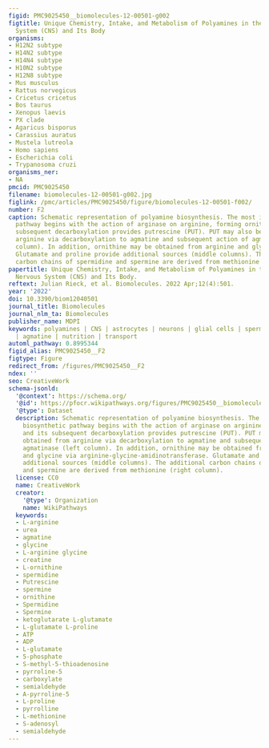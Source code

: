 ```yaml
---
figid: PMC9025450__biomolecules-12-00501-g002
figtitle: Unique Chemistry, Intake, and Metabolism of Polyamines in the Central Nervous
  System (CNS) and Its Body
organisms:
- H12N2 subtype
- H14N2 subtype
- H14N4 subtype
- H10N2 subtype
- H12N8 subtype
- Mus musculus
- Rattus norvegicus
- Cricetus cricetus
- Bos taurus
- Xenopus laevis
- PX clade
- Agaricus bisporus
- Carassius auratus
- Mustela lutreola
- Homo sapiens
- Escherichia coli
- Trypanosoma cruzi
organisms_ner:
- NA
pmcid: PMC9025450
filename: biomolecules-12-00501-g002.jpg
figlink: /pmc/articles/PMC9025450/figure/biomolecules-12-00501-f002/
number: F2
caption: Schematic representation of polyamine biosynthesis. The most important biosynthetic
  pathway begins with the action of arginase on arginine, forming ornithine, and its
  subsequent decarboxylation provides putrescine (PUT). PUT may also be obtained from
  arginine via decarboxylation to agmatine and subsequent action of agmatinase (left
  column). In addition, ornithine may be obtained from arginine and glycine via arginine-glycine-amidinotransferase.
  Glutamate and proline provide additional sources (middle columns). The additional
  carbon chains of spermidine and spermine are derived from methionine (right column).
papertitle: Unique Chemistry, Intake, and Metabolism of Polyamines in the Central
  Nervous System (CNS) and Its Body.
reftext: Julian Rieck, et al. Biomolecules. 2022 Apr;12(4):501.
year: '2022'
doi: 10.3390/biom12040501
journal_title: Biomolecules
journal_nlm_ta: Biomolecules
publisher_name: MDPI
keywords: polyamines | CNS | astrocytes | neurons | glial cells | spermidine | spermine
  | agmatine | nutrition | transport
automl_pathway: 0.8995344
figid_alias: PMC9025450__F2
figtype: Figure
redirect_from: /figures/PMC9025450__F2
ndex: ''
seo: CreativeWork
schema-jsonld:
  '@context': https://schema.org/
  '@id': https://pfocr.wikipathways.org/figures/PMC9025450__biomolecules-12-00501-g002.html
  '@type': Dataset
  description: Schematic representation of polyamine biosynthesis. The most important
    biosynthetic pathway begins with the action of arginase on arginine, forming ornithine,
    and its subsequent decarboxylation provides putrescine (PUT). PUT may also be
    obtained from arginine via decarboxylation to agmatine and subsequent action of
    agmatinase (left column). In addition, ornithine may be obtained from arginine
    and glycine via arginine-glycine-amidinotransferase. Glutamate and proline provide
    additional sources (middle columns). The additional carbon chains of spermidine
    and spermine are derived from methionine (right column).
  license: CC0
  name: CreativeWork
  creator:
    '@type': Organization
    name: WikiPathways
  keywords:
  - L-arginine
  - urea
  - agmatine
  - glycine
  - L-arginine glycine
  - creatine
  - L-ornithine
  - spermidine
  - Putrescine
  - spermine
  - ornithine
  - Spermidine
  - Spermine
  - ketoglutarate L-glutamate
  - L-glutamate L-proline
  - ATP
  - ADP
  - L-glutamate
  - 5-phosphate
  - S-methyl-5-thioadenosine
  - pyrroline-5
  - carboxylate
  - semialdehyde
  - A-pyrroline-5
  - L-proline
  - pyrrolline
  - L-methionine
  - S-adenosyl
  - semialdehyde
---
```

